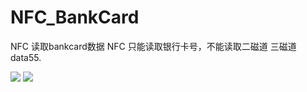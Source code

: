 # NFC_BankCard
NFC 读取bankcard数据
NFC 只能读取银行卡号，不能读取二磁道 三磁道 data55.

<img src="https://raw.githubusercontent.com/whtchl/NFC_BankCard/master/art/1.png"/>


<img src="https://raw.githubusercontent.com/whtchl/NFC_BankCard/master/art/2.png"/>
